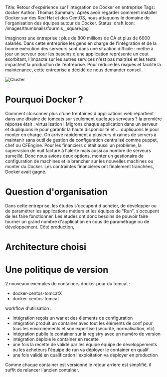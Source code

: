 Title: Retour d'expérience sur l'intégration de Docker en entreprise
Tags: docker
Author: Thomas
Summary: Après avoir regarder comment installer Docker sur des Red Hat et des CentOS, nous attaquons le domaine de l'organisation des équipes autour de Docker.
Status: draft
Icon: /images/thumbnails/fourmis__square.jpg

Imaginons une entreprise : plus de 800 millions de CA et plus de 6000 salariés.
Dans cette entreprise les gens en charge de l'intégration et de la bonne exécution des serveurs sont dans une situation difficile : mettre à jour un serveur pour les besoins d'une application représente un cout exorbitant, l'impacte sur les autres services n'est pas maitrisé et les tests impactent la production de l'entreprise. 
Pour réduire les risques et facilité la maintenance, cette entreprise a décidé de nous demander conseil.

![Cluster]({filename}/images/fourmis.png)


# Pourquoi Docker ?
 
Comment cloisonner plus d'une trentaines d'applications web répartient dans une dixaine de tomcats sur seulement quelques serveurs ? la première réponse était : virtualisation ! Migrons chaque application dans un serveur et dupliquons le pour garantir la haute disponibilité et ... dupliquons le pour monter en charge. On arrive rapidement à plusieurs dixaines de servers à maintenir sans outil de gestion de configuration centralisé comme puppet, chef ou CFEngine. Pour les financiers c'était aussi un problème, la supervision de nuit facture à l'alerte mais aussi au nombre de serveurs surveillé.
Donc nous avions deux options, monter un gestionaire de configuration de machines et le brancher sur les nouvelles machines ou monter du Docker. Les contraintes financières ont finalement tranchées, Docker avait gagné.

# Question d'organisation

Dans cette entreprise, les études s'occupent d'acheter, de développer ou de paramétrer les applications métiers et les équipes de "Run", s'occupent de les faire fonctionner.
Les études ont donc besoins de pouvoir faire tourner un grand nombre d'application en cous de paramétrage ou de développement. 
Côté production, 

# Architecture choisi

# Une politique de version

2 nouveaux exemples de containers docker pour du tomcat : 
- docker-centos-tomcatX
- docker-centos-tomcat

workflow d'utilisation :
- intégration reçois un war et des éléments de configuration
- intégration produit un container avec tout les éléments de conf pour tous les environements et son expertise (sécurité, normalisation, etc)
- intégration publie le container sur la registry avec un numéro de version
- intégration déploie le container en recette
- une fois la recette de validé par les équipe équipe de développements ou les acheteurs l'équipe de run va déployer le container en qualif 
- une fois validé en qualification l'exploitation va déployer en production

Comme chaque container est versionné le retour arrière est simplifié, il suffit de relancer l'ancien container.



